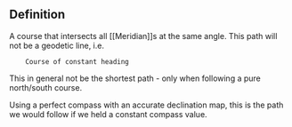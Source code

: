 ## Definition
A course that intersects all [[Meridian]]s at the same angle. This path will not be a geodetic line, i.e.

		Course of constant heading

This in general not be the shortest path - only when following a pure north/south course.

Using a perfect compass with an accurate declination map, this is the path we would follow if we held a constant compass value.